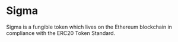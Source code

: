 # Sigma
Sigma is a fungible token which lives on the Ethereum blockchain in compliance with the ERC20 Token Standard.
